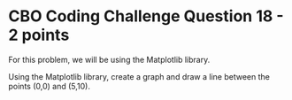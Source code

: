 # CBO Coding Challenge Question 18 - 2 points

For this problem, we will be using the Matplotlib library.

Using the Matplotlib library, create a graph and draw a line between the points (0,0) and (5,10).
